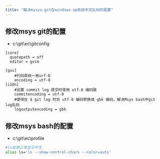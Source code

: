 ```yaml
---
title: "解决mysys-git在windows-xp系统中文乱码的配置"
---
```


修改msys  git的配置
-------------------
* c:\git\ec\gitconfig

```
[core]
  quotepath = off
  editor = gvim

[gui]
    #代码库统一用urf-8
    encoding = utf-8
[i18n]
    #设置 commit log 提交时使用 utf-8 编码致
    commitencoding = utf-8
    #使得在 $ git log 时将 utf-8 编码转换成 gbk 编码，解决Msys bash中git log乱码
    logoutputencoding = gbk
```

修改msys  bash的配置
-------------------
* c:\git\ec\profile
```bash
#ls能够正常显示中文
alias ls='ls --show-control-chars --color=auto'
```
